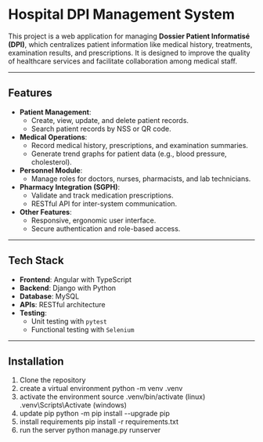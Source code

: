 # Hospital DPI Management System

This project is a web application for managing **Dossier Patient Informatisé (DPI)**, which centralizes patient information like medical history, treatments, examination results, and prescriptions. It is designed to improve the quality of healthcare services and facilitate collaboration among medical staff.

---

## Features

- **Patient Management**:
  - Create, view, update, and delete patient records.
  - Search patient records by NSS or QR code.
- **Medical Operations**:
  - Record medical history, prescriptions, and examination summaries.
  - Generate trend graphs for patient data (e.g., blood pressure, cholesterol).
- **Personnel Module**:
  - Manage roles for doctors, nurses, pharmacists, and lab technicians.
- **Pharmacy Integration (SGPH)**:
  - Validate and track medication prescriptions.
  - RESTful API for inter-system communication.
- **Other Features**:
  - Responsive, ergonomic user interface.
  - Secure authentication and role-based access.

---

## Tech Stack

- **Frontend**: Angular with TypeScript
- **Backend**: Django with Python
- **Database**: MySQL
- **APIs**: RESTful architecture
- **Testing**: 
  - Unit testing with `pytest`
  - Functional testing with `Selenium`

---

## Installation

1. Clone the repository
2. create a virtual environment python -m venv .venv
3. activate the environment source .venv/bin/activate (linux) .venv\Scripts\Activate (windows)
4. update pip python -m pip install --upgrade pip
5. install requirements pip install -r requirements.txt
6. run the server python manage.py runserver 
